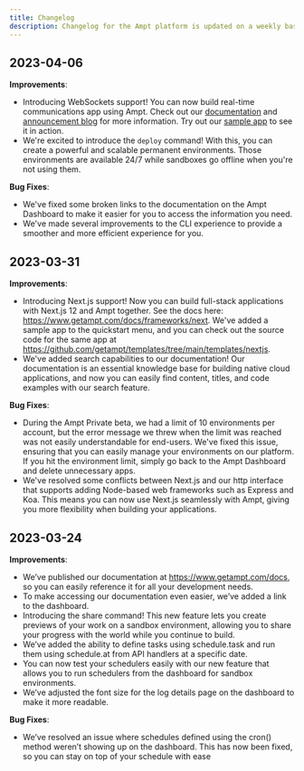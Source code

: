 ```yaml
---
title: Changelog
description: Changelog for the Ampt platform is updated on a weekly basis to include the latest updates and improvements.
---
```


## 2023-04-06

**Improvements**:

- Introducing WebSockets support! You can now build real-time communications app using Ampt. Check out our [documentation](https://www.getampt.com/docs/building-blocks/websockets) and [announcement blog](https://getampt.com/blog/introducing-websockets/) for more information. Try out our [sample app](https://github.com/getampt/templates/tree/main/templates/websockets) to see it in action.
- We're excited to introduce the `deploy` command! With this, you can create a powerful and scalable permanent environments. Those environments are available 24/7 while sandboxes go offline when you're not using them.

**Bug Fixes**:

- We've fixed some broken links to the documentation on the Ampt Dashboard to make it easier for you to access the information you need.
- We've made several improvements to the CLI experience to provide a smoother and more efficient experience for you.

## 2023-03-31

**Improvements**:

- Introducing Next.js support! Now you can build full-stack applications with Next.js 12 and Ampt together. See the docs here: https://www.getampt.com/docs/frameworks/next. We've added a sample app to the quickstart menu, and you can check out the source code for the same app at https://github.com/getampt/templates/tree/main/templates/nextjs.
- We've added search capabilities to our documentation! Our documentation is an essential knowledge base for building native cloud applications, and now you can easily find content, titles, and code examples with our search feature.

**Bug Fixes**:

- During the Ampt Private beta, we had a limit of 10 environments per account, but the error message we threw when the limit was reached was not easily understandable for end-users. We've fixed this issue, ensuring that you can easily manage your environments on our platform. If you hit the environment limit, simply go back to the Ampt Dashboard and delete unnecessary apps.
- We've resolved some conflicts between Next.js and our http interface that supports adding Node-based web frameworks such as Express and Koa. This means you can now use Next.js seamlessly with Ampt, giving you more flexibility when building your applications.


## 2023-03-24

**Improvements**:

- We’ve published our documentation at https://www.getampt.com/docs, so you can easily reference it for all your development needs.
- To make accessing our documentation even easier, we’ve added a link to the dashboard.
- Introducing the share command! This new feature lets you create previews of your work on a sandbox environment, allowing you to share your progress with the world while you continue to build.
- We’ve added the ability to define tasks using schedule.task and run them using schedule.at from API handlers at a specific date.
- You can now test your schedulers easily with our new feature that allows you to run schedulers from the dashboard for sandbox environments.
- We’ve adjusted the font size for the log details page on the dashboard to make it more readable.

**Bug Fixes**:

- We’ve resolved an issue where schedules defined using the cron() method weren’t showing up on the dashboard. This has now been fixed, so you can stay on top of your schedule with ease